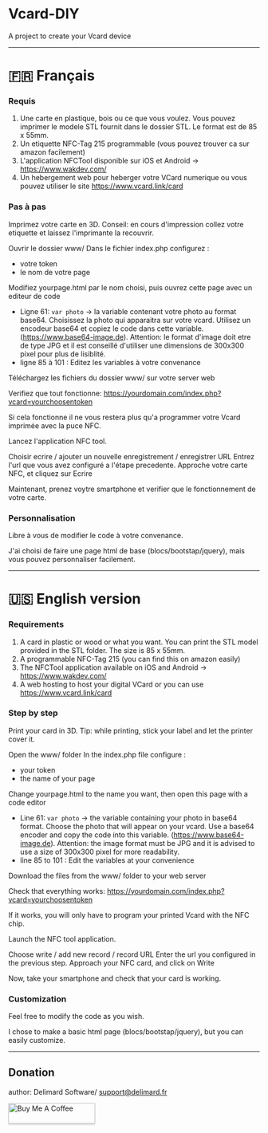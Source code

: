 # Vcard-DIY
 A project to create your Vcard device

-------

# &#127467;&#127479; Français
### Requis

1. Une carte en plastique, bois ou ce que vous voulez. Vous pouvez imprimer le modele STL fournit dans le dossier STL.
Le format est de 85 x 55mm.
2. Un etiquette NFC-Tag 215 programmable (vous pouvez trouver ca sur amazon facilement)
3. L'application NFCTool disponible sur iOS et Android -> https://www.wakdev.com/
4. Un hebergement web pour heberger votre VCard numerique ou vous pouvez utiliser le site https://www.vcard.link/card

### Pas à pas

Imprimez votre carte en 3D. Conseil: en cours d'impression collez votre etiquette et laissez l'imprimante la recouvrir.

Ouvrir le dossier www/
Dans le fichier index.php configurez :
- votre token
- le nom de votre page

Modifiez yourpage.html par le nom choisi, puis ouvrez cette page avec un editeur de code
- Ligne 61: ``var photo`` -> la variable contenant votre photo au format base64. Choisissez la photo qui apparaitra sur votre vcard. Utilisez un encodeur base64 et copiez le code dans cette variable. (https://www.base64-image.de). Attention: le format d'image doit etre de type JPG et il est conseillé d'utiliser une dimensions de 300x300 pixel pour plus de lisiblité.
- ligne 85 à 101 : Editez les variables à votre convenance

Téléchargez les fichiers du dossier www/ sur votre server web

Verifiez que tout fonctionne: https://yourdomain.com/index.php?vcard=yourchoosentoken

Si cela fonctionne il ne vous restera plus qu'a programmer votre Vcard imprimée avec la puce NFC.

Lancez l'application NFC tool.

Choisir ecrire / ajouter un nouvelle enregistrement / enregistrer URL
Entrez l'url que vous avez configuré a l'étape precedente.
Approche votre carte NFC, et cliquez sur Ecrire

Maintenant, prenez voytre smartphone et verifier que le fonctionnement de votre carte.

### Personnalisation

Libre à vous de modifier le code à votre convenance.

J'ai choisi de faire une page html de base (blocs/bootstap/jquery), mais vous pouvez personnaliser facilement.

-------

# &#127482;&#127480; English version

### Requirements

1. A card in plastic or wood or what you want. You can print the STL model provided in the STL folder.
The size is 85 x 55mm.
2. A programmable NFC-Tag 215 (you can find this on amazon easily)
3. The NFCTool application available on iOS and Android -> https://www.wakdev.com/
4. A web hosting to host your digital VCard or you can use https://www.vcard.link/card

### Step by step

Print your card in 3D. Tip: while printing, stick your label and let the printer cover it.

Open the www/ folder
In the index.php file configure :
- your token
- the name of your page

Change yourpage.html to the name you want, then open this page with a code editor
- Line 61: ``var photo`` -> the variable containing your photo in base64 format. Choose the photo that will appear on your vcard. Use a base64 encoder and copy the code into this variable. (https://www.base64-image.de). Attention: the image format must be JPG and it is advised to use a size of 300x300 pixel for more readability.
- line 85 to 101 : Edit the variables at your convenience

Download the files from the www/ folder to your web server

Check that everything works: https://yourdomain.com/index.php?vcard=yourchoosentoken

If it works, you will only have to program your printed Vcard with the NFC chip.

Launch the NFC tool application.

Choose write / add new record / record URL
Enter the url you configured in the previous step.
Approach your NFC card, and click on Write

Now, take your smartphone and check that your card is working.

### Customization

Feel free to modify the code as you wish.

I chose to make a basic html page (blocs/bootstap/jquery), but you can easily customize.

-------
## Donation

author: Delimard Software/ <support@delimard.fr>

<a href="https://www.buymeacoffee.com/delimard" target="_blank"><img src="https://www.buymeacoffee.com/assets/img/custom_images/orange_img.png" alt="Buy Me A Coffee" style="height: 41px !important;width: 174px !important;box-shadow: 0px 3px 2px 0px rgba(190, 190, 190, 0.5) !important;-webkit-box-shadow: 0px 3px 2px 0px rgba(190, 190, 190, 0.5) !important;" ></a>
